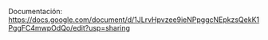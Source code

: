 Documentación: https://docs.google.com/document/d/1JLrvHpvzee9ieNPpggcNEpkzsQekK1PggFC4mwpOdQo/edit?usp=sharing
